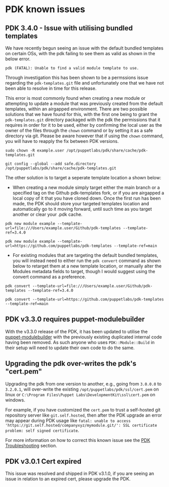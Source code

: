 # PDK known issues

## PDK 3.4.0 - Issue with utilising bundled templates

We have recently begun seeing an issue with the default bundled templates on certain OSs, with the pdk failing to see them as valid as shown in the below error.

```
pdk (FATAL): Unable to find a valid module template to use.
```

Through investigation this has been shown to be a permssions issue regarding the `pdk-templates.git` file and unfortunately one that we have not been able to resolve in time for this release.

This error is most commonly found when creating a new module or attempting to update a module that was previously created from the default templates, within an airgapped environment. There are two possible solutions that we have found for this, with the first one being to grant the `pdk-templates.git` directory packaged with the pdk the permissions that it requires in order for it to be used, either by confirming the local user as the owner of the files through the `chown` command or by setting it as a safe directory via git.
Please be aware however that if using the `chown` command, you will have to reapply the fix between PDK versions.

```
sudo chown -R example.user /opt/puppetlabs/pdk/share/cache/pdk-templates.git
```
```
git config --global --add safe.directory /opt/puppetlabs/pdk/share/cache/pdk-templates.git
```

The other solution is to target a seperate template location a shown below:

 - When creating a new module simply target either the main branch or a specified tag on the Github pdk-templates fork, or if you are airgapped a local copy of it that you have cloned down. Once the first run has been made, the PDK should store your targeted templates location and automatically go to it moving forward, until such time as you target another or clear your .pdk cache.

```
pdk new module example --template-url=file:///Users/example.user/Github/pdk-templates --template-ref=3.4.0
```
```
pdk new module example --template-url=https://github.com/puppetlabs/pdk-templates --template-ref=main
```

- For existing modules that are targeting the default bundled templates, you will instead need to either run the `pdk convert` command as shown below to retarget them at a new template location, or manually alter the Modules metadata fields to target, though I would suggest using the convert command as a preference.

```
pdk convert --template-url=file:///Users/example.user/Github/pdk-templates --template-ref=3.4.0
```
```
pdk convert --template-url=https://github.com/puppetlabs/pdk-templates --template-ref=main
```

## PDK v3.3.0 requires puppet-modulebuilder

With the v3.3.0 release of the PDK, it has been updated to utilise the [puppet-modulebuilder](https://github.com/puppetlabs/puppet-modulebuilder) with the previously existing duplicated internal code having been removed. As such anyone who uses `PDK::Module::Build` in their setup will need to update their own code to do the same.

## Upgrading the pdk over-writes the pdk's "cert.pem"

Upgrading the pdk from one version to another, e.g., going from `3.0.0.0` to `3.2.0.1`, will over-write the existing `/opt/puppetlabs/pdk/ssl/cert.pem` on linux or `C:\Program Files\Puppet Labs\DevelopmentKit\ssl\cert.pem` on windows.

For example, if you have customized the `cert.pem` to trust a self-hosted git repository server like `git.self.hosted`, then after the PDK upgrade an error may appear during PDK usage like `fatal: unable to access 'https://git.self.hosted/companyxyz/mymodule.git/': SSL certificate problem: self signed certificate`.

For more information on how to correct this known issue see the [PDK Troubleshooting](pdk_troubleshooting.md#pdk-failing-to-pull-from-custom-git-server) section.

## PDK v3.0.1 Cert expired

This issue was resolved and shipped in PDK v3.1.0, if you are seeing an issue in relation to an expired cert, please upgrade the PDK.
